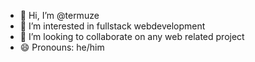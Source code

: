 - 👋 Hi, I’m @termuze
- 👀 I’m interested in fullstack webdevelopment
- 💞️ I’m looking to collaborate on any web related project
- 😄 Pronouns: he/him
